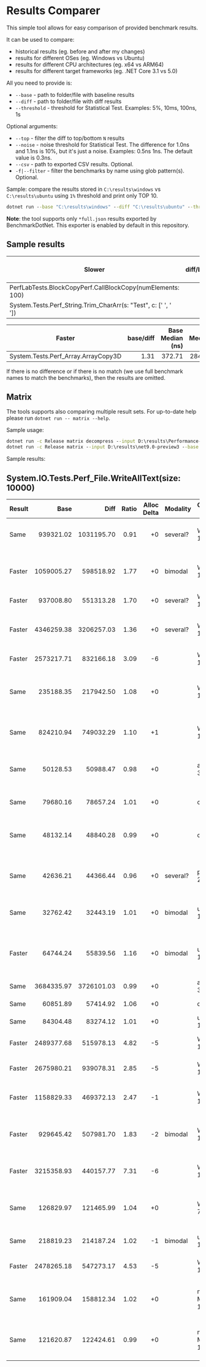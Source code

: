 # Results Comparer

This simple tool allows for easy comparison of provided benchmark results.

It can be used to compare:

* historical results (eg. before and after my changes)
* results for different OSes (eg. Windows vs Ubuntu)
* results for different CPU architectures (eg. x64 vs ARM64)
* results for different target frameworks (eg. .NET Core 3.1 vs 5.0)

All you need to provide is:

* `--base` - path to folder/file with baseline results
* `--diff` - path to folder/file with diff results
* `--threshold`  - threshold for Statistical Test. Examples: 5%, 10ms, 100ns, 1s

Optional arguments:

* `--top` - filter the diff to top/bottom `N` results
* `--noise` - noise threshold for Statistical Test. The difference for 1.0ns and 1.1ns is 10%, but it's just a noise. Examples: 0.5ns 1ns. The default value is 0.3ns.
* `--csv` - path to exported CSV results. Optional.
* `-f|--filter` - filter the benchmarks by name using glob pattern(s). Optional.

Sample: compare the results stored in `C:\results\windows` vs `C:\results\ubuntu` using `1%` threshold and print only TOP 10.

```cmd
dotnet run --base "C:\results\windows" --diff "C:\results\ubuntu" --threshold 1% --top 10
```

**Note**: the tool supports only `*full.json` results exported by BenchmarkDotNet. This exporter is enabled by default in this repository.

## Sample results

| Slower                                                          | diff/base | Base Median (ns) | Diff Median (ns) | Modality|
| --------------------------------------------------------------- | ---------:| ----------------:| ----------------:| -------:|
| PerfLabTests.BlockCopyPerf.CallBlockCopy(numElements: 100)      |      1.60 |             9.22 |            14.76 |         |
| System.Tests.Perf_String.Trim_CharArr(s: "Test", c: [' ', ' ']) |      1.41 |             6.18 |             8.72 |         |

| Faster                              | base/diff | Base Median (ns) | Diff Median (ns) | Modality|
| ----------------------------------- | ---------:| ----------------:| ----------------:| -------:|
| System.Tests.Perf_Array.ArrayCopy3D |      1.31 |           372.71 |           284.73 |         |

If there is no difference or if there is no match (we use full benchmark names to match the benchmarks), then the results are omitted.

## Matrix

The tools supports also comparing multiple result sets. For up-to-date help please run `dotnet run -- matrix --help`.

Sample usage:

```cmd
dotnet run -c Release matrix decompress --input D:\results\Performance-Runs.zip --output D:\results\net9.0-preview3
dotnet run -c Release matrix --input D:\results\net9.0-preview3 --base net9.0-preview2 --diff net9.0-preview3 --threshold 10% --noise 2ns --filter System.IO*
```

Sample results:

## System.IO.Tests.Perf_File.WriteAllText(size: 10000)

| Result |       Base |       Diff | Ratio | Alloc Delta | Modality | Operating System      | Bit   | Processor Name                                  | Base V       | Diff V      |
| ------ | ----------:| ----------:| -----:| -----------:| -------- | --------------------- | ----- | ----------------------------------------------- | ------------ | ------------ |
| Same   |  939321.02 | 1031195.70 |  0.91 |          +0 | several? | Windows 10            | X64   | Intel Xeon CPU E5-1650 v4 3.60GHz               | 7.0.22.12204 | 7.0.22.17504|
| Faster | 1059005.27 |  598518.92 |  1.77 |          +0 | bimodal  | Windows 11            | X64   | AMD Ryzen Threadripper PRO 3945WX 12-Cores      | 7.0.22.12204 | 7.0.22.17504|
| Faster |  937008.80 |  551313.28 |  1.70 |          +0 | several? | Windows 11            | X64   | AMD Ryzen 9 5900X                               | 7.0.22.12204 | 7.0.22.17504|
| Faster | 4346259.38 | 3206257.03 |  1.36 |          +0 | several? | Windows 11            | X64   | Intel Core i5-4300U CPU 1.90GHz (Haswell)       | 7.0.22.12204 | 7.0.22.17504|
| Faster | 2573217.71 |  832166.18 |  3.09 |          -6 |          | Windows 11            | X64   | Unknown processor                               | 7.0.22.12204 | 7.0.22.17504|
| Same   |  235188.35 |  217942.50 |  1.08 |          +0 |          | Windows 11            | X64   | Intel Core i7-8700 CPU 3.20GHz (Coffee Lake)    | 7.0.22.12204 | 7.0.22.17504|
| Same   |  824210.94 |  749032.29 |  1.10 |          +1 |          | Windows 11            | X64   | Intel Core i9-9900T CPU 2.10GHz                 | 7.0.22.12204 | 7.0.22.17504|
| Same   |   50128.53 |   50988.47 |  0.98 |          +0 |          | alpine 3.13           | X64   | Intel Core i7-7700 CPU 3.60GHz (Kaby Lake)      | 7.0.22.12204 | 7.0.22.17504|
| Same   |   79680.16 |   78657.24 |  1.01 |          +0 |          | centos 7              | X64   | Intel Xeon CPU E5530 2.40GHz                    | 7.0.22.12204 | 7.0.22.17504|
| Same   |   48132.14 |   48840.28 |  0.99 |          +0 |          | debian 11             | X64   | Intel Core i7-7700 CPU 3.60GHz (Kaby Lake)      | 7.0.22.12204 | 7.0.22.17504|
| Same   |   42636.21 |   44366.44 |  0.96 |          +0 | several? | pop 20.04             | X64   | Intel Core i7-6600U CPU 2.60GHz (Skylake)       | 7.0.22.12204 | 7.0.22.17504|
| Same   |   32762.42 |   32443.19 |  1.01 |          +0 | bimodal  | ubuntu 18.04          | X64   | Intel Xeon CPU E5-1650 v4 3.60GHz               | 7.0.22.12204 | 7.0.22.17504|
| Faster |   64744.24 |   55839.56 |  1.16 |          +0 | bimodal  | ubuntu 18.04          | X64   | Intel Core i7-2720QM CPU 2.20GHz (Sandy Bridge) | 7.0.22.12204 | 7.0.22.17504|
| Same   | 3684335.97 | 3726101.03 |  0.99 |          +0 |          | alpine 3.12           | Arm64 | Unknown processor                               | 7.0.22.12204 | 7.0.22.17504|
| Same   |   60851.89 |   57414.92 |  1.06 |          +0 |          | debian 11             | Arm64 | Unknown processor                               | 7.0.22.12204 | 7.0.22.17504|
| Same   |   84304.48 |   83274.12 |  1.01 |          +0 |          | ubuntu 18.04          | Arm64 | Unknown processor                               | 7.0.22.12204 | 7.0.22.17504|
| Faster | 2489377.68 |  515978.13 |  4.82 |          -5 |          | Windows 10            | Arm64 | Microsoft SQ1 3.0 GHz                           | 7.0.22.12204 | 7.0.22.17504|
| Faster | 2675980.21 |  939078.31 |  2.85 |          -5 |          | Windows 11            | Arm64 | Microsoft SQ1 3.0 GHz                           | 7.0.22.12204 | 7.0.22.17504|
| Faster | 1158829.33 |  469372.13 |  2.47 |          -1 |          | Windows 10            | X86   | Intel Xeon CPU E5-1650 v4 3.60GHz               | 7.0.22.12204 | 7.0.22.17504|
| Faster |  929645.42 |  507981.70 |  1.83 |          -2 | bimodal  | Windows 11            | X86   | AMD Ryzen Threadripper PRO 3945WX 12-Cores      | 7.0.22.12204 | 7.0.22.17504|
| Faster | 3215358.93 |  440157.77 |  7.31 |          -6 |          | Windows 11            | X86   | Intel Core i7-10510U CPU 1.80GHz                | 7.0.22.12204 | 7.0.22.17504|
| Same   |  126829.97 |  121465.99 |  1.04 |          +0 |          | Windows 7 SP1         | X86   | Intel Core i7-7700 CPU 3.60GHz (Kaby Lake)      | 7.0.22.12204 | 7.0.22.17504|
| Same   |  218819.23 |  214187.24 |  1.02 |          -1 | bimodal  | ubuntu 18.04          | Arm   | ARMv7 Processor rev 3 (v7l)                     | 7.0.22.12204 | 7.0.22.17504|
| Faster | 2478265.18 |  547273.17 |  4.53 |          -5 |          | Windows 10            | Arm   | Microsoft SQ1 3.0 GHz                           | 7.0.22.12204 | 7.0.22.17504|
| Same   |  161909.04 |  158812.34 |  1.02 |          +0 |          | macOS Monterey 12.2.1 | X64   | Intel Core i7-5557U CPU 3.10GHz (Broadwell)     | 7.0.22.12204 | 7.0.22.17504|
| Same   |  121620.87 |  122424.61 |  0.99 |          +0 |          | macOS Monterey 12.3.1 | X64   | Intel Core i7-4870HQ CPU 2.50GHz (Haswell)      | 7.0.22.12204 | 7.0.22.17504|
